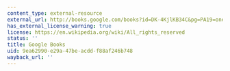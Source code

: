 ```yaml
---
content_type: external-resource
external_url: http://books.google.com/books?id=DK-4KjlKB34C&pg=PA19=onepage
has_external_license_warning: true
license: https://en.wikipedia.org/wiki/All_rights_reserved
status: ''
title: Google Books
uid: 9ea62990-e29a-47be-acdd-f88af246b748
wayback_url: ''
---
```

